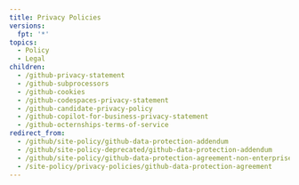 ```yaml
---
title: Privacy Policies
versions:
  fpt: '*'
topics:
  - Policy
  - Legal
children:
  - /github-privacy-statement
  - /github-subprocessors
  - /github-cookies
  - /github-codespaces-privacy-statement
  - /github-candidate-privacy-policy
  - /github-copilot-for-business-privacy-statement
  - /github-octernships-terms-of-service
redirect_from:
  - /github/site-policy/github-data-protection-addendum
  - /github/site-policy-deprecated/github-data-protection-addendum
  - /github/site-policy/github-data-protection-agreement-non-enterprise-customers
  - /site-policy/privacy-policies/github-data-protection-agreement
---
```

